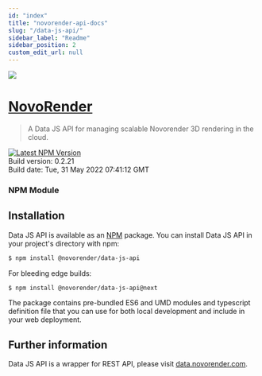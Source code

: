 ```yaml
---
id: "index"
title: "novorender-api-docs"
slug: "/data-js-api/"
sidebar_label: "Readme"
sidebar_position: 2
custom_edit_url: null
---
```


<img src="https://novorender.com/wp-content/uploads/2021/06/novorender_logo_RGB_2021.png"/>

# [NovoRender](http://novorender.com/)

> A Data JS API for managing scalable Novorender 3D rendering in the cloud.

[![Latest NPM Version](https://img.shields.io/npm/v/@novorender/data-js-api.svg?label=@novorender/data-js-api)](https://www.npmjs.com/package/@novorender/data-js-api)  
Build version: 0.2.21  
Build date: Tue, 31 May 2022 07:41:12 GMT  

### NPM Module

## Installation

Data JS API is available as an [NPM](https://www.npmjs.com/package/@novorender/data-js-api) package. You can install Data JS API in your project's directory with npm:

```bash
$ npm install @novorender/data-js-api
```

For bleeding edge builds:

```bash
$ npm install @novorender/data-js-api@next
```

The package contains pre-bundled ES6 and UMD modules and typescript definition file that you can use for both local development and include in your web deployment.

## Further information

Data JS API is a wrapper for REST API, please visit [data.novorender.com](https://data.novorender.com/swagger).

